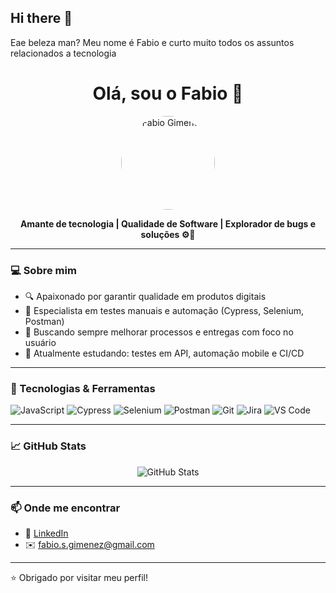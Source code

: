 ## Hi there 👋
Eae beleza man? Meu nome é Fabio e curto muito todos os assuntos relacionados a tecnologia

<h1 align="center">Olá, sou o Fabio 👋</h1>

<p align="center">
  <img src="./img 12 kb.jpg" alt="Fabio Gimenez" width="150" style="border-radius: 80%;" />
</p>

<p align="center">
  <b>Amante de tecnologia | Qualidade de Software | Explorador de bugs e soluções ⚙️🧪</b>
</p>

---

### 💻 Sobre mim

- 🔍 Apaixonado por garantir qualidade em produtos digitais
- 🧪 Especialista em testes manuais e automação (Cypress, Selenium, Postman)
- 🎯 Buscando sempre melhorar processos e entregas com foco no usuário
- 🌱 Atualmente estudando: testes em API, automação mobile e CI/CD

---

### 🚀 Tecnologias & Ferramentas

![JavaScript](https://img.shields.io/badge/-JavaScript-black?style=flat-square&logo=javascript)
![Cypress](https://img.shields.io/badge/-Cypress-17202C?style=flat-square&logo=cypress)
![Selenium](https://img.shields.io/badge/-Selenium-43B02A?style=flat-square&logo=selenium)
![Postman](https://img.shields.io/badge/-Postman-F36836?style=flat-square&logo=postman)
![Git](https://img.shields.io/badge/-Git-F05032?style=flat-square&logo=git)
![Jira](https://img.shields.io/badge/-Jira-0052CC?style=flat-square&logo=jira)
![VS Code](https://img.shields.io/badge/-VSCode-007ACC?style=flat-square&logo=visual-studio-code)

---

### 📈 GitHub Stats

<p align="center">
  <img src="https://github-readme-stats.vercel.app/api?username=fabiogimenez&show_icons=true&theme=radical" alt="GitHub Stats" />
</p>

---

### 📫 Onde me encontrar

- 💼 [LinkedIn](https://www.linkedin.com/in/seu-perfil)
- ✉️ fabio.s.gimenez@gmail.com

---

⭐️ Obrigado por visitar meu perfil!
<!--
**FABIOGIMENEZ/fabiogimenez** is a ✨ _special_ ✨ repository because its `README.md` (this file) appears on your GitHub profile.

Eae beleza man? Meu nome é Fabio e curto muito todos os assuntos relacionados a tecnologia
- 🔭 I’m currently working on ...
- 🌱 I’m currently learning ...
- 👯 I’m looking to collaborate on ...
- 🤔 I’m looking for help with ...
- 💬 Ask me about ...
- 📫 How to reach me: ...
- 😄 Pronouns: ...
- ⚡ Fun fact: ...
-->
